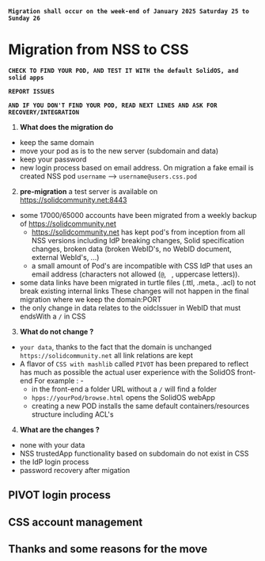 **`Migration shall occur on the week-end of January 2025 Saturday 25 to Sunday 26`**


# Migration from NSS to CSS
**`CHECK TO FIND YOUR POD, AND TEST IT WITH the default SolidOS, and solid apps`**

**`REPORT ISSUES`**

**`AND IF YOU DON'T FIND YOUR POD, READ NEXT LINES AND ASK FOR RECOVERY/INTEGRATION`**


1. **What does the migration do**
  - keep the same domain
  - move your pod as is to the new server (subdomain and data)
  - keep your password
  - new login process based on email address.
    On migration a fake email is created NSS pod `username` --> `username@users.css.pod` 

2. **pre-migration** a test server is available on https://solidcommunity.net:8443
  - some 17000/65000 accounts have been migrated from a weekly backup of https://solidcommunity.net
    - https://solidcommunity.net has kept pod's from inception from all NSS versions including IdP breaking changes, Solid specification changes, broken data (broken WebID's, no WebID document, external WebId's, ...)
    - a small amount of Pod's are incompatible with CSS IdP that uses an email address (characters not allowed (`@`, ` `, uppercase letters)).
  - some data links have been migrated in turtle files (.ttl, .meta., .acl) to not break existing internal links
    These changes will not happen in the final migration where we keep the domain:PORT
  - the only change in data relates to the oidcIssuer in WebID that must endsWith a `/` in CSS
3. **What do not change ?**
  - `your data`, thanks to the fact that the domain is unchanged `https://solidcommunity.net` all link relations are kept
  - A flavor of `CSS with mashlib` called `PIVOT` has been prepared to reflect has much as possible the actual user experience with the SolidOS front-end
    For example : - 
    - in the front-end a folder URL without a `/` will find a folder
    - `hpps://yourPod/browse.html` opens the SolidOS webApp
    - creating a new POD installs the same default containers/resources structure including ACL's
4. **What are the changes ?**
  - none with your data
  - NSS trustedApp functionality based on subdomain do not exist in CSS
  - the IdP login process
  - password recovery after migation


## PIVOT login process
## CSS account management
## Thanks and some reasons for the move
